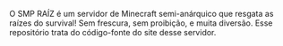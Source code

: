 O SMP RAÍZ é um servidor de Minecraft semi-anárquico que resgata as raízes do survival! Sem frescura, sem proibição, e muita diversão. Esse repositório trata do código-fonte do site desse servidor.
